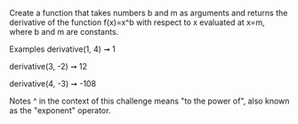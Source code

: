 Create a function that takes numbers b and m as arguments and returns the derivative of the function f(x)=x^b with respect to x evaluated at x=m, where b and m are constants.

Examples
derivative(1, 4) ➞ 1

derivative(3, -2) ➞ 12

derivative(4, -3) ➞ -108

Notes
^ in the context of this challenge means "to the power of", also known as the "exponent" operator.